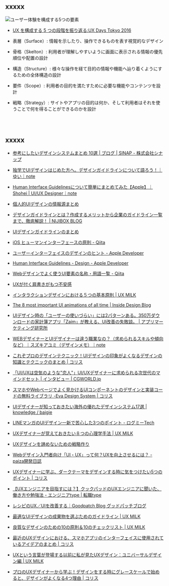 
## xxxxx

![ユーザー体験を構成する5つの要素](https://yasuhisa.com/content/images/wordpress/2019/02/5layers.png "ユーザー体験を構成する5つの要素")
* [UX を構成する 5 つの段階を振り返る:UX Days Tokyo 2016](https://2016.uxdaystokyo.com/article/five-stages-thet-makeup-the-ux.html)

* 表層（Surface）: 情報を示したり、操作できるものを表す視覚的なデザイン
* 骨格（Skelton）: 利用者が理解しやすいように画面に表示される情報の優先順位や配置の設計
* 構造（Structure）: 様々な操作を経て目的の情報や機能へ辿り着くようにするための全体構造の設計
* 要件（Scope）: 利用者の目的を満たすために必要な機能やコンテンツを設計
* 戦略（Strategy）: サイトやアプリの目的は何か、そして利用者はそれを使うことで何を得ることができるのかを設計

<br>
<br>



## xxxxx

* [参考にしたいデザインシステムまとめ 10選 | ブログ | SINAP - 株式会社シナップ](https://sinap.jp/blog/2019/04/design-system-summary.html)
* [独学でUIデザインはじめた方へ。デザインガイドラインについて語ろう！｜ゆい｜note](https://note.com/n_m_y_y/n/n2fc3a5c57a89)
* [Human Interface Guidelinesについて簡単にまとめてみた【Apple】｜Shohei | UI/UX Designer｜note](https://note.com/24sy/n/n1cc35ce3eff2)
* [個人的UIデザインの情報源まとめ](https://zenn.dev/takanorip/articles/6d33691f97afe3b97566)
* [デザインガイドラインとは？作成するメリットから企業のガイドライン一覧まで、徹底解説！ | NIJIBOX BLOG](https://nijibox.jp/blog/design_guidelines/)
* [UIデザインガイドラインのまとめ](https://yasuhisa.com/could/article/ui-design-guidelines/)


* [iOS ヒューマンインターフェースの原則 - Qiita](https://qiita.com/usagimaru/items/9b55daa4d88b0bb98f38)
* [ユーザーインターフェイスのデザインのヒント - Apple Developer](https://developer.apple.com/jp/design/tips/)
* [Human Interface Guidelines - Design - Apple Developer](https://developer.apple.com/design/human-interface-guidelines/)

* [Webデザインでよく使うUI要素の名称・用語一覧 - Qiita](https://qiita.com/shiraishiwataru/items/7728ffbc4dc390c92b06)
* [UXが付く肩書きがもつ不安感](https://yasuhisa.com/could/article/uxdesign-as-a-job/)
* [インタラクションデザインにおける５つの基本原則 | UX MILK](https://uxmilk.jp/76191)
* [The 8 most important UI animations of all time | Inside Design Blog](https://www.invisionapp.com/inside-design/the-8-most-important-ui-animations-of-all-time/)
* [UIデザイン時の「ユーザーの使いづらい」には2パターンある。350万ダウンロードの家計簿アプリ「Zaim」が教える、UI改善の失敗談。 | アプリマーケティング研究所](https://appmarketinglabo.net/zaim-ui/)
* [WEBデザイナーとUIデザイナーは違う職業なの？（求められるスキルや傾向など）｜スズキアユミ（デザインメモ）｜note](https://note.com/designmemo/n/n8ead200cd1b8)
* [これぞプロのデザインテクニック！UIデザインの印象がよくなるデザインの知識とテクニックのまとめ | コリス](https://coliss.com/articles/build-websites/operation/design/cheat-codes-for-designing-user-interfaces.html)



* [「UI/UXは空気のような"恋人"」UI/UXデザイナーに求められる次世代のマインドセット | インタビュー | CGWORLD.jp](https://cgworld.jp/interview/202002-uiuxbandai.html)
* [スマホやWebページでよく見かけるUIコンポーネントのデザインと実装コードの無料ライブラリ -Eva Design System | コリス](https://coliss.com/articles/build-websites/operation/design/eva-design-system.html)
* [UIデザイナーが知っておきたい海外の優れたデザインシステム17選 | knowledge / baigie](https://baigie.me/officialblog/2019/12/24/17-design-system/)
* [LINEマンガのUIデザイン一新で苦心した3つのポイント - ログミーTech](https://logmi.jp/tech/articles/322086)
* [UXデザイナーが覚えておきたい８つの心理学手法 | UX MILK](https://uxmilk.jp/85620)
* [UXデザインを諦めないための戦略作り](https://yasuhisa.com/could/article/uxstrategy-layers/)
* [Webデザイン入門者向け「UI・UX」って何？UXを向上させるには？ - paiza開発日誌](https://paiza.hatenablog.com/entry/2019/10/10/Web%E3%83%87%E3%82%B6%E3%82%A4%E3%83%B3%E5%85%A5%E9%96%80%E8%80%85%E5%90%91%E3%81%91%E3%80%8CUI%E3%83%BBUX%E3%80%8D%E3%81%A3%E3%81%A6%E4%BD%95%EF%BC%9FUX%E3%82%92%E5%90%91%E4%B8%8A%E3%81%95%E3%81%9B)
* [UXデザイナーに学ぶ、ダークテーマをデザインする時に気をつけたい5つのポイント | コリス](https://coliss.com/articles/build-websites/operation/design/how-to-design-delightful-dark-themes.html)
* [【UXエンジニアを目指すには？】クックパッドのUXエンジニアに聞いた、働き方や勉強法 - エンジニアtype | 転職type](https://type.jp/et/feature/11529/)
* [レシピのUX／UIを改善する｜Goodpatch Blog グッドパッチブログ](https://goodpatch.com/blog/ui-ux-recipe-design)
* [最適なUIデザインの成果物を選ぶためのガイドライン | UX MILK](https://uxmilk.jp/80938)
* [良質なデザインのための10の原則＆10のチェックリスト | UX MILK](https://uxmilk.jp/77639)
* [最近のUXデザインにおける、スマホアプリのインターフェイスに使用されているアイデアのまとめ | コリス](https://coliss.com/articles/build-websites/operation/work/creative-ux-design-concepts.html)
* [UXという言葉が登場する以前に私が見たUXデザイン：ユニバーサルデザイン編 | UX MILK](https://uxmilk.jp/73516)
* [プロのUXデザイナーから学ぶ！デザインをする時にグレースケールで始めると、デザインがよくなる4つ理由 | コリス](https://coliss.com/articles/build-websites/operation/design/you-should-design-without-color-first.html)

<br>
<br>
